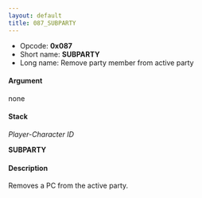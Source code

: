 ```yaml
---
layout: default
title: 087_SUBPARTY
---
```


-   Opcode: **0x087**
-   Short name: **SUBPARTY**
-   Long name: Remove party member from active party

#### Argument

none

#### Stack

  
*Player-Character ID*

**SUBPARTY**

#### Description

Removes a PC from the active party.
